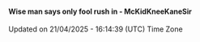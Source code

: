 #### Wise man says only fool rush in - McKidKneeKaneSir
Updated on 21/04/2025 - 16:14:39 (UTC) Time Zone
